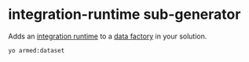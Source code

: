# integration-runtime sub-generator

Adds an [integration runtime](https://docs.microsoft.com/en-us/azure/data-factory/concepts-integration-runtime) to a [data factory](https://azure.microsoft.com/en-us/services/data-factory/) in your solution.

```pwsh
yo armed:dataset
```

